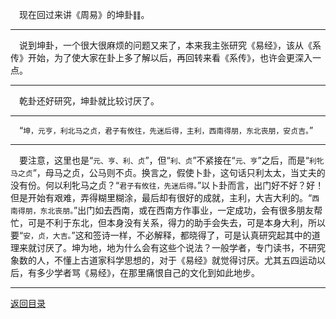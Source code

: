 &emsp;现在回过来讲《周易》的坤卦䷁。
___
&emsp;说到坤卦，一个很大很麻烦的问题又来了，本来我主张研究《易经》，该从《系传》开始，为了使大家在卦上多了解以后，再回转来看《系传》，也许会更深入一点。
___
&emsp;乾卦还好研究，坤卦就比较讨厌了。
___
&emsp;“``坤，元亨，利北马之贞，君子有攸往，先迷后得，主利，西南得朋，东北丧朋，安贞吉。``”
___
&emsp;要注意，这里也是“``元、亨、利、贞``”，但“``利、贞``”不紧接在“``元、亨``”之后，而是“``利牝马之贞``”，母马之贞，公马则不贞。换言之，假使卜卦，这句话只利太太，当丈夫的没有份。何以利牝马之贞？“``君子有攸往，先迷后得。``”以卜卦而言，出门好不好？好！但是开始有艰难，弄得糊里糊涂，最后却有很好的成就，主利，大吉大利的。“``西南得朋，东北丧朋。``”出门如去西南，或在西南方作事业，一定成功，会有很多朋友帮忙，可是不利于东北，但本身没有关系，得力的助手会失去，可是本身大利，所以要“``安，贞，大吉。``”这和签诗一样，不必解释，都晓得了，可是认真研究起其中的道理来就讨厌了。坤为地，地为什么会有这些个说法？一般学者，专门读书，不研究象数的人，不懂上古道家科学思想的，对于《易经》就觉得讨厌。尤其五四运动以后，有多少学者骂《易经》，在那里痛恨自己的文化到如此地步。
___
[返回目录](../../master/README.md#目录)
